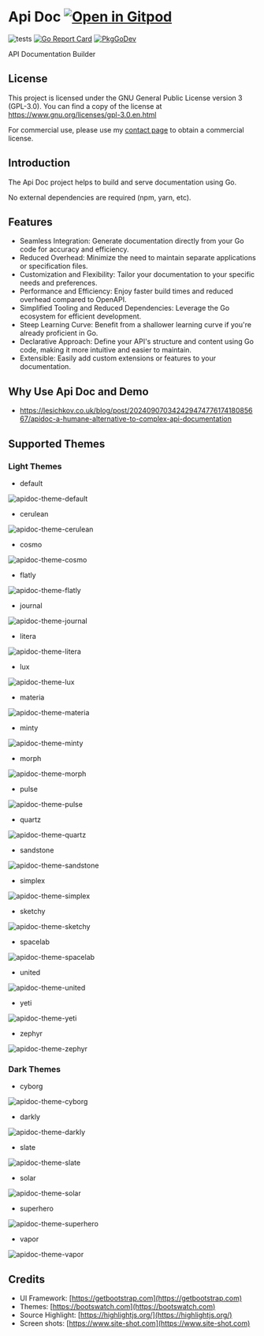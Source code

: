 # Api Doc <a href="https://gitpod.io/#https://github.com/gouniverse/apidoc" style="float:right:"><img src="https://gitpod.io/button/open-in-gitpod.svg" alt="Open in Gitpod" loading="lazy"></a>

![tests](https://github.com/gouniverse/apidoc/workflows/tests/badge.svg)
[![Go Report Card](https://goreportcard.com/badge/github.com/gouniverse/apidoc)](https://goreportcard.com/report/github.com/gouniverse/apidoc)
[![PkgGoDev](https://pkg.go.dev/badge/github.com/gouniverse/apidoc)](https://pkg.go.dev/github.com/gouniverse/apidoc)

API Documentation Builder

## License

This project is licensed under the GNU General Public License version 3 (GPL-3.0).
You can find a copy of the license at https://www.gnu.org/licenses/gpl-3.0.en.html

For commercial use, please use my [contact page](https://lesichkov.co.uk/contact)
to obtain a commercial license.

## Introduction

The Api Doc project helps to build and serve documentation using Go.

No external dependencies are required (npm, yarn, etc).

## Features

- Seamless Integration: Generate documentation directly from your Go code for accuracy and efficiency.
- Reduced Overhead: Minimize the need to maintain separate applications or specification files.
- Customization and Flexibility: Tailor your documentation to your specific needs and preferences.
- Performance and Efficiency: Enjoy faster build times and reduced overhead compared to OpenAPI.
- Simplified Tooling and Reduced Dependencies: Leverage the Go ecosystem for efficient development.
- Steep Learning Curve: Benefit from a shallower learning curve if you're already proficient in Go.
- Declarative Approach: Define your API's structure and content using Go code, making it more intuitive and easier to maintain.
- Extensible: Easily add custom extensions or features to your documentation.

## Why Use Api Doc and Demo

- https://lesichkov.co.uk/blog/post/20240907034242947477617418085667/apidoc-a-humane-alternative-to-complex-api-documentation

## Supported Themes

### Light Themes

- default

![apidoc-theme-default](./screenshots/apidoc-theme-default.png)

- cerulean

![apidoc-theme-cerulean](./screenshots/apidoc-theme-cerulean.png)

- cosmo

![apidoc-theme-cosmo](./screenshots/apidoc-theme-cosmo.png)

- flatly

![apidoc-theme-flatly](./screenshots/apidoc-theme-flatly.png)

- journal

![apidoc-theme-journal](./screenshots/apidoc-theme-journal.png)

- litera

![apidoc-theme-litera](./screenshots/apidoc-theme-litera.png)

- lux

![apidoc-theme-lux](./screenshots/apidoc-theme-lux.png)

- materia

![apidoc-theme-materia](./screenshots/apidoc-theme-materia.png)

- minty

![apidoc-theme-minty](./screenshots/apidoc-theme-minty.png)

- morph

![apidoc-theme-morph](./screenshots/apidoc-theme-morph.png)

- pulse

![apidoc-theme-pulse](./screenshots/apidoc-theme-pulse.png)

- quartz

![apidoc-theme-quartz](./screenshots/apidoc-theme-quartz.png)

- sandstone

![apidoc-theme-sandstone](./screenshots/apidoc-theme-sandstone.png)

- simplex

![apidoc-theme-simplex](./screenshots/apidoc-theme-simplex.png)

- sketchy

![apidoc-theme-sketchy](./screenshots/apidoc-theme-sketchy.png)

- spacelab

![apidoc-theme-spacelab](./screenshots/apidoc-theme-spacelab.png)

- united

![apidoc-theme-united](./screenshots/apidoc-theme-united.png)

- yeti

![apidoc-theme-yeti](./screenshots/apidoc-theme-yeti.png)

- zephyr

![apidoc-theme-zephyr](./screenshots/apidoc-theme-zephyr.png)

### Dark Themes

- cyborg

![apidoc-theme-cyborg](./screenshots/apidoc-theme-cyborg.png)

- darkly

![apidoc-theme-darkly](./screenshots/apidoc-theme-darkly.png)

- slate

![apidoc-theme-slate](./screenshots/apidoc-theme-slate.png)

- solar

![apidoc-theme-solar](./screenshots/apidoc-theme-solar.png)

- superhero

![apidoc-theme-superhero](./screenshots/apidoc-theme-superhero.png)

- vapor

![apidoc-theme-vapor](./screenshots/apidoc-theme-vapor.png)


## Credits

- UI Framework: [https://getbootstrap.com](https://getbootstrap.com)
- Themes: [https://bootswatch.com](https://bootswatch.com)
- Source Highlight: [https://highlightjs.org/](https://highlightjs.org/)
- Screen shots: [https://www.site-shot.com](https://www.site-shot.com)